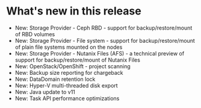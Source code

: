 # What's new in this release

* New: Storage Provider - Ceph RBD - support for backup/restore/mount of RBD volumes
* New: Storage Provider - File system - support for backup/restore/mount of plain file systems mounted on the nodes
* New: Storage Provider - Nutanix Files \(AFS\) - a technical preview of support for backup/restore/mount of Nutanix Files
* New: OpenStack/OpenShift - project scanning
* New: Backup size reporting for chargeback
* New: DataDomain retention lock
* New: Hyper-V multi-threaded disk export
* New: Java update to v11
* New: Task API performance optimizations

